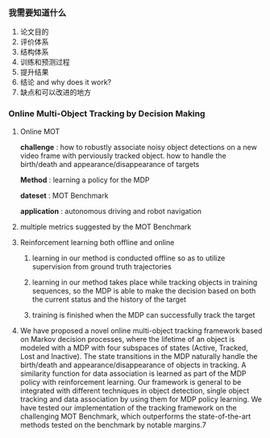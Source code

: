 ### 我需要知道什么

1. 论文目的
2. 评价体系
3. 结构体系
4. 训练和预测过程
5. 提升结果
6. 结论 and why does it work?
7. 缺点和可以改进的地方



### Online Multi-Object Tracking by Decision Making

1. Online MOT

   **challenge** : how to robustly associate noisy object detections on a new video frame with perviously tracked object. how to handle the birth/death and appearance/disappearance of targets

   **Method** : learning a policy for the MDP

   **dateset** : MOT Benchmark

   **application** : autonomous driving and robot navigation

2. multiple metrics suggested by the MOT Benchmark

3. Reinforcement learning both offline and online

   1) learning in our method is conducted offline so as to utilize supervision from ground truth trajectories

   2) learning in our method takes place while tracking objects in training sequences, so the MDP is able to make the decision based on both the current status and the history of the target

   3) training is finished when the MDP can successfully track the target

4. We have proposed a novel online multi-object tracking framework based on Markov decision processes, where the lifetime of an object is modeled with a MDP with four subspaces of states (Active, Tracked, Lost and Inactive). The state transitions in the MDP naturally handle the birth/death and appearance/disappearance of objects in tracking. A similarity function for data association is learned as part of the MDP policy with reinforcement learning. Our framework is general to be integrated with different techniques in object detection, single object tracking and data association by using them for MDP policy learning. We have tested our implementation of the tracking framework on the challenging MOT Benchmark, which outperforms the state-of-the-art methods tested on the benchmark by notable margins.7